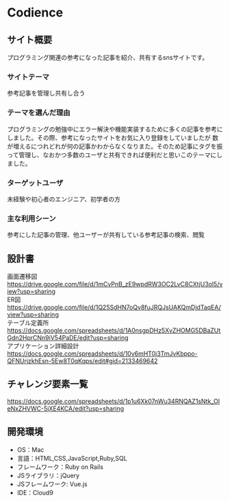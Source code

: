 # Codience

## サイト概要
プログラミング関連の参考になった記事を紹介、共有するsnsサイトです。

### サイトテーマ
参考記事を管理し共有し合う

### テーマを選んだ理由
プログラミングの勉強中にエラー解決や機能実装するために多くの記事を参考にしました。その際、参考になったサイトをお気に入り登録をしていましたが
数が増えるにつれどれが何の記事かわからなくなりまた。そのため記事にタグを振って管理し、なおかつ多数のユーザと共有できれば便利だと思いこのテーマにしました。

### ターゲットユーザ
未経験や初心者のエンジニア、初学者の方

### 主な利用シーン
参考にした記事の管理、他ユーザーが共有している参考記事の検索、閲覧

## 設計書
画面遷移図
<br>
https://drive.google.com/file/d/1mCvPnB_zE9wpdRW3OC2LvC8CXtjU3ol5/view?usp=sharing
<br>
ER図
<br>
https://drive.google.com/file/d/1Q25SdHN7oQv8fuJRQJsUAKQmDjdTaqEA/view?usp=sharing
<br>
テーブル定義所
<br>
https://docs.google.com/spreadsheets/d/1A0nsgpDHz5XvZHOMG5DBaZUtGdn2HprCNn9iV54PaDE/edit?usp=sharing
<br>
アプリケーション詳細設計
<br>
https://docs.google.com/spreadsheets/d/10v6mHT0j3TmJvKbppo-QFNUrjzkhEsn-5Ew8T0qKqps/edit#gid=2133469642

## チャレンジ要素一覧
https://docs.google.com/spreadsheets/d/1p1u6Xk07nWu34RNQAZ1sNtk_OIeNxZHVWC-5jXE4KCA/edit?usp=sharing

## 開発環境
- OS：Mac
- 言語：HTML,CSS,JavaScript,Ruby,SQL
- フレームワーク：Ruby on Rails
- JSライブラリ：jQuery
- JSフレームワーク: Vue.js
- IDE：Cloud9